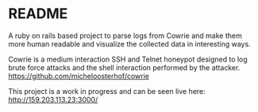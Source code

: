 # README

A ruby on rails based project to parse logs from Cowrie and make them more human readable and visualize the collected data in interesting ways. 

Cowrie is a medium interaction SSH and Telnet honeypot designed to log brute force attacks and the shell interaction performed by the attacker.
https://github.com/micheloosterhof/cowrie

This project is a work in progress and can be seen live here: http://159.203.113.23:3000/
